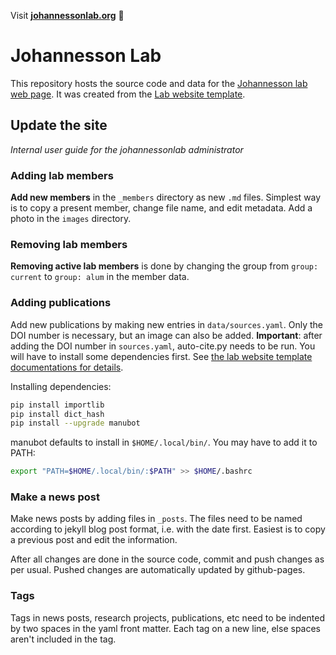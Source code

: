 Visit **[johannessonlab.org](https://johannessonlab.org)** 🚀

# Johannesson Lab

This repository hosts the source code and data for the [Johannesson lab web page](https://johannessonlab.github.io/). It was created from the [Lab website template](https://github.com/greenelab/lab-website-template/).

## Update the site

_Internal user guide for the johannessonlab administrator_

### Adding lab members
**Add new members** in the `_members` directory as new `.md` files. Simplest way is to copy a present member, change file name, and edit metadata. Add a photo in the `images` directory.

### Removing lab members
**Removing active lab members** is done by changing the group from `group: current` to `group: alum` in the member data.

### Adding publications
Add new publications by making new entries in `data/sources.yaml`. Only the DOI number is necessary, but an image can also be added. **Important**: after adding the DOI number in `sources.yaml`, auto-cite.py needs to be run. You will have to install some dependencies first. See [the lab website template documentations for details](https://greene-lab.gitbook.io/lab-website-template-docs/basics/citations).

Installing dependencies:
```bash
pip install importlib
pip install dict_hash
pip install --upgrade manubot
```
manubot defaults to install in `$HOME/.local/bin/`. You may have to add it to PATH:
```bash
export "PATH=$HOME/.local/bin/:$PATH" >> $HOME/.bashrc
```

### Make a news post
Make news posts by adding files in `_posts`. The files need to be named according to jekyll blog post format, i.e. with the date first. Easiest is to copy a previous post and edit the information.

After all changes are done in the source code, commit and push changes as per usual. Pushed changes are automatically updated by github-pages.

### Tags
Tags in news posts, research projects, publications, etc need to be indented by two spaces in the yaml front matter. Each tag on a new line, else spaces aren't included in the tag.

